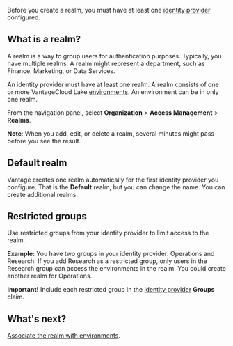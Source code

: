 
Before you create a realm, you must have at least one [identity provider](swo1689789993137.md) configured.

## What is a realm?


A realm is a way to group users for authentication purposes. Typically, you have multiple realms. A realm might represent a department, such as Finance, Marketing, or Data Services.

An identity provider must have at least one realm. A realm consists of one or more VantageCloud Lake [environments](azu1689789992174.md). An environment can be in only one realm.

From the navigation panel, select **Organization** > **Access Management** > **Realms**.

**Note**: When you add, edit, or delete a realm, several minutes might pass before you see the result.

## Default realm


Vantage creates one realm automatically for the first identity provider you configure. That is the **Default** realm, but you can change the name. You can create additional realms.

## Restricted groups


Use restricted groups from your identity provider to limit access to the realm.

**Example:** You have two groups in your identity provider: Operations and Research. If you add Research as a restricted group, only users in the Research group can access the environments in the realm. You could create another realm for Operations.

**Important!** Include each restricted group in the [identity provider](swo1689789993137.md) **Groups** claim.

## What's next?


[Associate the realm with environments](vpw1689789992142.md).


